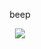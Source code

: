 <p align="center">
beep
</p>
<div align="center">
  <img src="[[https://64.media.tumblr.com/b92f58b5d60862713f3f9a98107ad7b3/43020831ab71609c-0d/s1280x1920/58b55535e25beac64808bfff53e0a1606d10b0d1.pnj"  />
</div>
